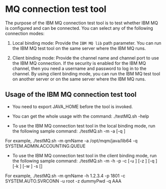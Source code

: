 # MQ connection test tool

The purpose of the IBM MQ connection test tool is to test whether IBM MQ is configured and can be connected. You can select any of the following connection modes:

1. Local binding mode: Provide the `IBM MQ lib` path parameter. You can run the IBM MQ test tool on the same server where the IBM MQ runs.

2. Client binding mode: Provide the channel name and channel port to use the IBM MQ connection. If the security is enabled for the IBM MQ channel, then you need a username and password to log in to the channel. By using client binding mode, you can run the IBM MQ test tool on another server or on the same server where the IBM MQ runs. 

## Usage of the IBM MQ connection test tool

- You need to export JAVA_HOME before the tool is invoked.

- You can get the whole usage with the command: ./testMQ.sh -help 

- To use the IBM MQ connection test tool in the local binding mode, run the following sample command: 
./testMQ.sh -m <qmgr-name> -a <lib-path> [-q <queueName>]

For example, ./testMQ.sh -m qmName -a /opt/mqm/java/lib64 -q SYSTEM.ADMIN.ACCOUNTING.QUEUE

- To use the IBM MQ connection test tool in the client binding mode, run the following sample command: 
./testMQ.sh -m <qmgr-name> -h <host> -p <port> -c <channel> [-u <user>] [-z <password>] [-q <queueName>] [-k <keystore>] [-w <keystore-password>] -s [<ciph-suite>]

For example, ./testMQ.sh -m qmName -h 1.2.3.4 -p 1801 -c SYSTEM.AUTO.SVRCONN -u root -z dummyPwd -q AAA

